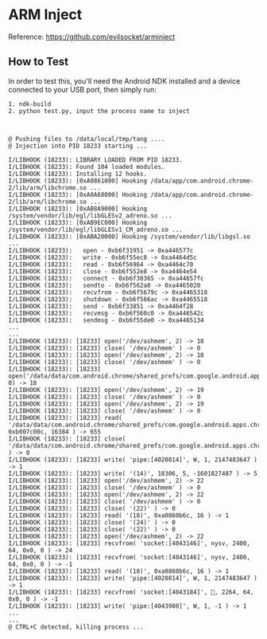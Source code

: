 ARM Inject
===
Reference: https://github.com/evilsocket/arminject

## How to Test

In order to test this, you'll need the Android NDK installed and a device connected to your USB port,
then simply run:

    1. ndk-build
    2. python test.py, input the process name to inject



    @ Pushing files to /data/local/tmp/tang ....
    @ Injection into PID 18233 starting ...

    I/LIBHOOK (18233): LIBRARY LOADED FROM PID 18233.
    I/LIBHOOK (18233): Found 104 loaded modules.
    I/LIBHOOK (18233): Installing 12 hooks.
    I/LIBHOOK (18233): [0xA0861000] Hooking /data/app/com.android.chrome-2/lib/arm/libchrome.so ...
    I/LIBHOOK (18233): [0xA0A68000] Hooking /data/app/com.android.chrome-2/lib/arm/libchrome.so ...
    I/LIBHOOK (18233): [0xAB8A9000] Hooking /system/vendor/lib/egl/libGLESv2_adreno.so ...
    I/LIBHOOK (18233): [0xAB9EC000] Hooking /system/vendor/lib/egl/libGLESv1_CM_adreno.so ...
    I/LIBHOOK (18233): [0xABA20000] Hooking /system/vendor/lib/libgsl.so ...
    I/LIBHOOK (18233):   open - 0xb6f31951 -> 0xa446577c
    I/LIBHOOK (18233):   write - 0xb6f55ec8 -> 0xa4464d5c
    I/LIBHOOK (18233):   read - 0xb6f56964 -> 0xa4464c70
    I/LIBHOOK (18233):   close - 0xb6f552e8 -> 0xa4464e54
    I/LIBHOOK (18233):   connect - 0xb6f30365 -> 0xa44657fc
    I/LIBHOOK (18233):   sendto - 0xb6f562a0 -> 0xa4465020
    I/LIBHOOK (18233):   recvfrom - 0xb6f5679c -> 0xa4465318
    I/LIBHOOK (18233):   shutdown - 0xb6f566ac -> 0xa4465518
    I/LIBHOOK (18233):   send - 0xb6f33851 -> 0xa4464f28
    I/LIBHOOK (18233):   recvmsg - 0xb6f560c0 -> 0xa446542c
    I/LIBHOOK (18233):   sendmsg - 0xb6f55de0 -> 0xa4465134
    ...
    ...
    I/LIBHOOK (18233): [18233] open('/dev/ashmem', 2) -> 18
    I/LIBHOOK (18233): [18233] close( '/dev/ashmem' ) -> 0
    I/LIBHOOK (18233): [18233] open('/dev/ashmem', 2) -> 18
    I/LIBHOOK (18233): [18233] close( '/dev/ashmem' ) -> 0
    I/LIBHOOK (18233): [18233] open('/data/data/com.android.chrome/shared_prefs/com.google.android.apps.chrome.omaha.xml', 0) -> 18
    I/LIBHOOK (18233): [18233] open('/dev/ashmem', 2) -> 19
    I/LIBHOOK (18233): [18233] close( '/dev/ashmem' ) -> 0
    I/LIBHOOK (18233): [18233] open('/dev/ashmem', 2) -> 19
    I/LIBHOOK (18233): [18233] close( '/dev/ashmem' ) -> 0
    I/LIBHOOK (18233): [18233] read( '/data/data/com.android.chrome/shared_prefs/com.google.android.apps.chrome.omaha.xml', 0xb007c00c, 16384 ) -> 655
    I/LIBHOOK (18233): [18233] close( '/data/data/com.android.chrome/shared_prefs/com.google.android.apps.chrome.omaha.xml' ) -> 0
    I/LIBHOOK (18233): [18233] write( 'pipe:[4020814]', W, 1, 2147483647 ) -> 1
    I/LIBHOOK (18233): [18233] write( '(14)', 18306, 5, -1601827487 ) -> 5
    I/LIBHOOK (18233): [18233] open('/dev/ashmem', 2) -> 22
    I/LIBHOOK (18233): [18233] close( '/dev/ashmem' ) -> 0
    I/LIBHOOK (18233): [18233] open('/dev/ashmem', 2) -> 22
    I/LIBHOOK (18233): [18233] close( '/dev/ashmem' ) -> 0
    I/LIBHOOK (18233): [18233] close( '(22)' ) -> 0
    I/LIBHOOK (18233): [18233] read( '(18)', 0xa0860b6c, 16 ) -> 1
    I/LIBHOOK (18233): [18233] close( '(24)' ) -> 0
    I/LIBHOOK (18233): [18233] close( '(22)' ) -> 0
    I/LIBHOOK (18233): [18233] open('/dev/ashmem', 2) -> 22
    I/LIBHOOK (18233): [18233] recvfrom( 'socket:[4043146]', nysv, 2400, 64, 0x0, 0 ) -> 24
    I/LIBHOOK (18233): [18233] recvfrom( 'socket:[4043146]', nysv, 2400, 64, 0x0, 0 ) -> -1
    I/LIBHOOK (18233): [18233] read( '(18)', 0xa0860b6c, 16 ) -> 1
    I/LIBHOOK (18233): [18233] write( 'pipe:[4020814]', W, 1, 2147483647 ) -> 1
    I/LIBHOOK (18233): [18233] recvfrom( 'socket:[4043184]', , 2264, 64, 0x0, 0 ) -> -1
    I/LIBHOOK (18233): [18233] write( 'pipe:[4043980]', W, 1, -1 ) -> 1
    ...
    ...
    @ CTRL+C detected, killing process ...
